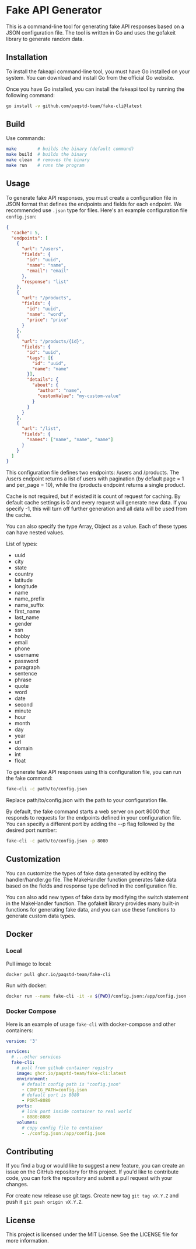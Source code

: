 # Fake API Generator

This is a command-line tool for generating fake API responses based on a JSON configuration file. The tool is written in Go and uses the gofakeit library to generate random data.

## Installation

To install the fakeapi command-line tool, you must have Go installed on your system. You can download and install Go from the official Go website.

Once you have Go installed, you can install the fakeapi tool by running the following command:

```bash
go install -v github.com/paqstd-team/fake-cli@latest
```

## Build
Use commands:

```bash
make        # builds the binary (default command)
make build  # builds the binary
make clean  # removes the binary
make run    # runs the program
```

## Usage

To generate fake API responses, you must create a configuration file in JSON format that defines the endpoints and fields for each endpoint. We recommended use `.json` type for files. Here's an example configuration file `config.json`:

```json
{
  "cache": 5,
  "endpoints": [
    {
      "url": "/users",
      "fields": {
        "id": "uuid",
        "name": "name",
        "email": "email"
      },
      "response": "list"
    },
    {
      "url": "/products",
      "fields": {
        "id": "uuid",
        "name": "word",
        "price": "price"
      }
    },
    {
      "url": "/products/{id}",
      "fields": {
        "id": "uuid",
        "tags": [{
          "id": "uuid",
          "name": "name"
        }],
        "details": {
          "about": {
            "author": "name",
            "customValue": "my-custom-value"
          }
        }
      }
    },
    {
      "url": "/list",
      "fields": {
        "names": ["name", "name", "name"]
      }
    }
  ]
}
```
This configuration file defines two endpoints: /users and /products. The /users endpoint returns a list of users with pagination (by default page = 1 and per_page = 10), while the /products endpoint returns a single product.

Cache is not required, but if existed it is count of request for caching. By default cache settings is 0 and every request will generate new data. If you specify -1, this will turn off further generation and all data will be used from the cache.

You can also specify the type Array, Object as a value. Each of these types can have nested values. 

List of types:
- uuid
- city
- state
- country
- latitude
- longitude
- name
- name_prefix
- name_suffix
- first_name
- last_name
- gender
- ssn
- hobby
- email
- phone
- username
- password
- paragraph
- sentence
- phrase
- quote
- word
- date
- second
- minute
- hour
- month
- day
- year
- url
- domain
- int
- float


To generate fake API responses using this configuration file, you can run the fake command:

```bash
fake-cli -c path/to/config.json
```
Replace path/to/config.json with the path to your configuration file.

By default, the fake command starts a web server on port 8000 that responds to requests for the endpoints defined in your configuration file. You can specify a different port by adding the --p flag followed by the desired port number:

```bash
fake-cli -c path/to/config.json -p 8080
```

## Customization

You can customize the types of fake data generated by editing the handler/handler.go file. The MakeHandler function generates fake data based on the fields and response type defined in the configuration file.

You can also add new types of fake data by modifying the switch statement in the MakeHandler function. The gofakeit library provides many built-in functions for generating fake data, and you can use these functions to generate custom data types.


## Docker
### Local
Pull image to local:
```bash
docker pull ghcr.io/paqstd-team/fake-cli
```

Run with docker:
```bash
docker run --name fake-cli -it -v ${PWD}/config.json:/app/config.json -p 8080:8080 -e CONFIG_PATH=config.json -e PORT=8080 ghcr.io/paqstd-team/fake-cli
```

### Docker Compose
Here is an example of usage `fake-cli` with docker-compose and other containers:  
```yml
version: '3'

services:
  # ...other services
  fake-cli:
    # pull from github container registry
    image: ghcr.io/paqstd-team/fake-cli:latest
    environment:
      # default config path is "config.json"
      - CONFIG_PATH=config.json
      # default port is 8080
      - PORT=8080
    ports:
      # link port inside container to real world
      - 8080:8080
    volumes:
      # copy config file to container
      - ./config.json:/app/config.json
```

## Contributing

If you find a bug or would like to suggest a new feature, you can create an issue on the GitHub repository for this project. If you'd like to contribute code, you can fork the repository and submit a pull request with your changes.

For create new release use git tags. Create new tag `git tag vX.Y.Z` and push it `git push origin vX.Y.Z`.

## License

This project is licensed under the MIT License. See the LICENSE file for more information.
